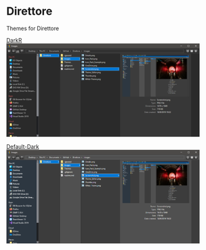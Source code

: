 # Direttore
Themes for Direttore

[DarkR](DarkR)![Alt text](DarkR/DarkR.png?raw=true "DrtFMng")



[Default-Dark](Default-Dark)![Alt text](Default-Dark/Default-Dark.png?raw=true "DrtFMng")

